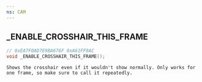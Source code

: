 ```yaml
---
ns: CAM
---
```

## _ENABLE_CROSSHAIR_THIS_FRAME

```c
// 0xEA7F0AD7E9BA676F 0xA61FF9AC
void _ENABLE_CROSSHAIR_THIS_FRAME();
```

```
Shows the crosshair even if it wouldn't show normally. Only works for one frame, so make sure to call it repeatedly.  
```

